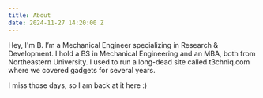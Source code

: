 ```yaml
---
title: About
date: 2024-11-27 14:20:00 Z
---
```


Hey, I'm B. I’m a Mechanical Engineer specializing in Research & Development. I hold a BS in Mechanical Engineering and an MBA, both from Northeastern University. 
I used to run a long-dead site called t3chniq.com where we covered gadgets for several years. 

I miss those days, so I am back at it here :) 